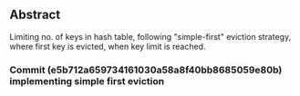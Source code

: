 ## Abstract

Limiting no. of keys in hash table, following "simple-first" eviction strategy, where first key is evicted, when key limit is reached.

### Commit (e5b712a659734161030a58a8f40bb8685059e80b) implementing simple first eviction